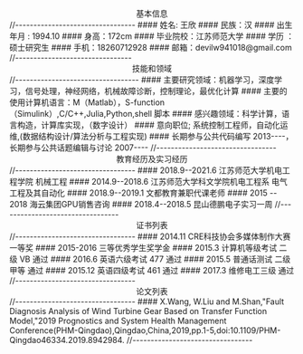 <center> 基本信息 </center> 
//---------------------------------
#### 姓名: 王欣
#### 民族：汉 
#### 出生年月 : 1994.10
#### 身高：172cm 
#### 毕业院校：江苏师范大学 
#### 学历 ：硕士研究生
#### 手机：18260712928 
#### 邮箱：devilw941018@gmail.com
//--------------------------------

<center> 技能和领域 </center>
//----------------------------------
#### 主要研究领域：机器学习，深度学习，信号处理，神经网络，机械故障诊断，控制理论，最优化计算
#### 主要的使用计算机语言：M（Matlab），S-function（Simulink）,C/C++,Julia,Python,shell 脚本
#### 感兴趣领域：科学计算，语言构造，计算库实现，（数字设计）
#### 意向职位; 系统控制工程师，自动化运维,(数据结构设计/算法分析与工程实现)
#### 长期参与公共代码编写 2013----，长期参与公共话题编辑与讨论 2007----
//---------------------------------

<center> 教育经历及实习经历 </center> 
//---------------------------------
#### 2018.9--2021.6 江苏师范大学机电工程学院 机械工程
#### 2014.9--2018.6 江苏师范大学科文学院机电工程系 电气工程及其自动化
#### 2018.9--2019.1 文都教育兼职代课老师
#### 2015 -- 2018  海云集团GPU销售咨询
#### 2018.4--2018.5 昆山德鹏电子实习一周
//---------------------------------

<center> 证书列表 </center>
//---------------------------------
#### 2014.11 CRE科技协会多媒体制作大赛 一等奖
#### 2015-2016 三等优秀学生奖学金
#### 2015.3 计算机等级考试 二级 VB 通过
#### 2016.6 英语六级考试 477 通过
#### 2015.5 普通话测试 二级甲等 通过
#### 2015.12 英语四级考试 461 通过
#### 2017.3  维修电工三级 通过
//---------------------------------

<center> 论文列表 </center>
//---------------------------------
#### X.Wang, W.Liu and M.Shan,"Fault Diagnosis Analysis of Wind Turbine Gear Based on Transfer Function Model,"2019 Prognostics and System Health Management Conference(PHM-Qingdao),Qingdao,China,2019,pp.1-5,doi:10.1109/PHM-Qingdao46334.2019.8942984.
//---------------------------------

